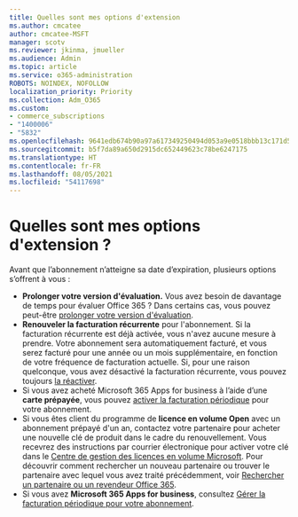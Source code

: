 ```yaml
---
title: Quelles sont mes options d'extension
ms.author: cmcatee
author: cmcatee-MSFT
manager: scotv
ms.reviewer: jkinma, jmueller
ms.audience: Admin
ms.topic: article
ms.service: o365-administration
ROBOTS: NOINDEX, NOFOLLOW
localization_priority: Priority
ms.collection: Adm_O365
ms.custom:
- commerce_subscriptions
- "1400006"
- "5832"
ms.openlocfilehash: 9641edb674b90a97a617349250494d053a9e0518bbb13c171d5f164a117abf3d
ms.sourcegitcommit: b5f7da89a650d2915dc652449623c78be6247175
ms.translationtype: HT
ms.contentlocale: fr-FR
ms.lasthandoff: 08/05/2021
ms.locfileid: "54117698"
---
```

# <a name="what-are-my-options-to-extend"></a>Quelles sont mes options d'extension ?

Avant que l’abonnement n’atteigne sa date d’expiration, plusieurs options s’offrent à vous :

- **Prolonger votre version d'évaluation.** Vous avez besoin de davantage de temps pour évaluer Office 365 ? Dans certains cas, vous pouvez peut-être [prolonger votre version d'évaluation](https://docs.microsoft.com/microsoft-365/commerce/extend-your-trial).  
- **Renouveler la facturation récurrente** pour l'abonnement. Si la facturation récurrente est déjà activée, vous n'avez aucune mesure à prendre. Votre abonnement sera automatiquement facturé, et vous serez facturé pour une année ou un mois supplémentaire, en fonction de votre fréquence de facturation actuelle. Si, pour une raison quelconque, vous avez désactivé la facturation récurrente, vous pouvez toujours [la réactiver](https://docs.microsoft.com/microsoft-365/commerce/subscriptions/renew-your-subscription).
- Si vous avez acheté Microsoft 365 Apps for business à l’aide d’une **carte prépayée**, vous pouvez [activer la facturation périodique](https://docs.microsoft.com/microsoft-365/commerce/subscriptions/renew-your-subscription)  pour votre abonnement.
- Si vous êtes client du programme de **licence en volume Open** avec un abonnement prépayé d'un an, contactez votre partenaire pour acheter une nouvelle clé de produit dans le cadre du renouvellement. Vous recevrez des instructions par courrier électronique pour activer votre clé dans le [Centre de gestion des licences en volume Microsoft](https://go.microsoft.com/fwlink/p/?LinkID=282016). Pour découvrir comment rechercher un nouveau partenaire ou trouver le partenaire avec lequel vous avez traité précédemment, voir [Rechercher un partenaire ou un revendeur Office 365](https://docs.microsoft.com/microsoft-365/admin/manage/find-your-partner-or-reseller).
- Si vous avez **Microsoft 365 Apps for business**, consultez [Gérer la facturation périodique pour votre abonnement](https://docs.microsoft.com/microsoft-365/commerce/subscriptions/renew-your-subscription).
